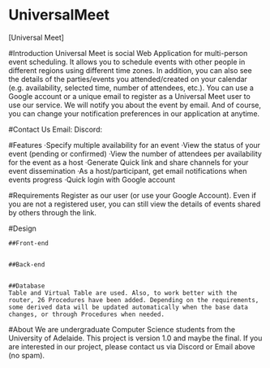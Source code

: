 # UniversalMeet
[Universal Meet]

#Introduction
Universal Meet is social Web Application for multi-person event scheduling. It allows you to schedule events with other people in different regions using different time zones. In addition, you can also see the details of the parties/events you attended/created on your calendar (e.g. availability, selected time, number of attendees, etc.). You can use a Google account or a unique email to register as a Universal Meet user to use our service. We will notify you about the event by email. And of course, you can change your notification preferences in our application at anytime.

#Contact Us
Email: 
Discord: 

#Features
·Specify multiple availability for an event
·View the status of your event (pending or confirmed)
·View the number of attendees per availability for the event as a host
·Generate Quick link and share channels for your event dissemination
·As a host/participant, get email notifications when events progress
·Quick login with Google account


#Requirements
Register as our user (or use your Google Account). Even if you are not a registered user, you can still view the details of events shared by others through the link.


#Design

	##Front-end


	##Back-end


	##Database
	Table and Virtual Table are used. Also, to work better with the router, 26 Procedures have been added. Depending on the requirements, some derived data will be updated automatically when the base data changes, or through Procedures when needed.


#About
We are undergraduate Computer Science students from the University of Adelaide. This project is version 1.0 and maybe the final. If you are interested in our project, please contact us via Discord or Email  above (no spam).
